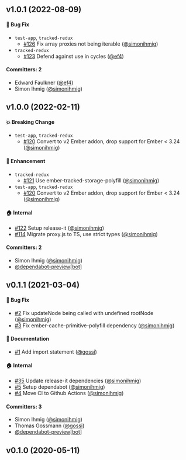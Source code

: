 

## v1.0.1 (2022-08-09)

#### :bug: Bug Fix
* `test-app`, `tracked-redux`
  * [#126](https://github.com/simonihmig/tracked-redux/pull/126) Fix array proxies not being iterable ([@simonihmig](https://github.com/simonihmig))
* `tracked-redux`
  * [#123](https://github.com/simonihmig/tracked-redux/pull/123) Defend against use in cycles ([@ef4](https://github.com/ef4))

#### Committers: 2
- Edward Faulkner ([@ef4](https://github.com/ef4))
- Simon Ihmig ([@simonihmig](https://github.com/simonihmig))

## v1.0.0 (2022-02-11)

#### :boom: Breaking Change
* `test-app`, `tracked-redux`
  * [#120](https://github.com/simonihmig/tracked-redux/pull/120) Convert to v2 Ember addon, drop support for Ember < 3.24 ([@simonihmig](https://github.com/simonihmig))

#### :rocket: Enhancement
* `tracked-redux`
  * [#121](https://github.com/simonihmig/tracked-redux/pull/121) Use ember-tracked-storage-polyfill ([@simonihmig](https://github.com/simonihmig))
* `test-app`, `tracked-redux`
  * [#120](https://github.com/simonihmig/tracked-redux/pull/120) Convert to v2 Ember addon, drop support for Ember < 3.24 ([@simonihmig](https://github.com/simonihmig))

#### :house: Internal
* [#122](https://github.com/simonihmig/tracked-redux/pull/122) Setup release-it ([@simonihmig](https://github.com/simonihmig))
* [#114](https://github.com/simonihmig/tracked-redux/pull/114) Migrate proxy.js to TS, use strict types ([@simonihmig](https://github.com/simonihmig))

#### Committers: 2
- Simon Ihmig ([@simonihmig](https://github.com/simonihmig))
- [@dependabot-preview[bot]](https://github.com/apps/dependabot-preview)

## v0.1.1 (2021-03-04)

#### :bug: Bug Fix
* [#2](https://github.com/pzuraq/tracked-redux/pull/2) Fix updateNode being called with undefined rootNode ([@simonihmig](https://github.com/simonihmig))
* [#3](https://github.com/pzuraq/tracked-redux/pull/3) Fix ember-cache-primitive-polyfill dependency ([@simonihmig](https://github.com/simonihmig))

#### :memo: Documentation
* [#1](https://github.com/pzuraq/tracked-redux/pull/1) Add import statement ([@gossi](https://github.com/gossi))

#### :house: Internal
* [#35](https://github.com/pzuraq/tracked-redux/pull/35) Update release-it dependencies ([@simonihmig](https://github.com/simonihmig))
* [#5](https://github.com/pzuraq/tracked-redux/pull/5) Setup dependabot ([@simonihmig](https://github.com/simonihmig))
* [#4](https://github.com/pzuraq/tracked-redux/pull/4) Move CI to Github Actions ([@simonihmig](https://github.com/simonihmig))

#### Committers: 3
- Simon Ihmig ([@simonihmig](https://github.com/simonihmig))
- Thomas Gossmann ([@gossi](https://github.com/gossi))
- [@dependabot-preview[bot]](https://github.com/apps/dependabot-preview)

## v0.1.0 (2020-05-11)


